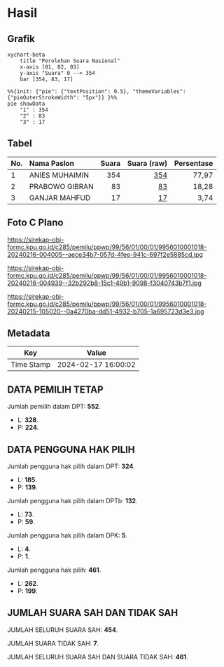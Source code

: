 # Hasil

## Grafik

```mermaid
xychart-beta
    title "Perolehan Suara Nasional"
    x-axis [01, 02, 03]
    y-axis "Suara" 0 --> 354
    bar [354, 83, 17]
```

```mermaid
%%{init: {"pie": {"textPosition": 0.5}, "themeVariables": {"pieOuterStrokeWidth": "5px"}} }%%
pie showData
    "1" : 354
    "2" : 83
    "3" : 17
```

## Tabel

| No. | Nama Paslon    | Suara | Suara (raw) | Persentase |
|:--- |:-------------- | -----:| -----------:| ----------:|
| 1   | ANIES MUHAIMIN | 354   | [354][p-1]  | 77,97      |
| 2   | PRABOWO GIBRAN | 83    | [83][p-2]   | 18,28      |
| 3   | GANJAR MAHFUD  | 17    | [17][p-3]   | 3,74       |


[p-1]: https://github.com/gigit-pemilu/pemilu-2024/blob/main/pilpres/hitung-suara/sub/99-luar-negeri/sub/56-kairo-mesir/sub/01-kairo-mesir/sub/0001-kairo-mesir/sub/018-tps-017/sub/paslon-1.txt
[p-2]: https://github.com/gigit-pemilu/pemilu-2024/blob/main/pilpres/hitung-suara/sub/99-luar-negeri/sub/56-kairo-mesir/sub/01-kairo-mesir/sub/0001-kairo-mesir/sub/018-tps-017/sub/paslon-2.txt
[p-3]: https://github.com/gigit-pemilu/pemilu-2024/blob/main/pilpres/hitung-suara/sub/99-luar-negeri/sub/56-kairo-mesir/sub/01-kairo-mesir/sub/0001-kairo-mesir/sub/018-tps-017/sub/paslon-3.txt

## Foto C Plano

https://sirekap-obj-formc.kpu.go.id/c285/pemilu/ppwp/99/56/01/00/01/9956010001018-20240216-004005--aece34b7-057d-4fee-941c-697f2e5885cd.jpg

https://sirekap-obj-formc.kpu.go.id/c285/pemilu/ppwp/99/56/01/00/01/9956010001018-20240216-004939--32b292b8-15c1-49b1-9098-f3040743b7f1.jpg

https://sirekap-obj-formc.kpu.go.id/c285/pemilu/ppwp/99/56/01/00/01/9956010001018-20240215-105020--0a4270ba-dd51-4932-b705-1a695723d3e3.jpg


## Metadata

| Key        | Value               |
| ---------- | ------------------- |
| Time Stamp | 2024-02-17 16:00:02 |


## DATA PEMILIH TETAP

Jumlah pemilih dalam DPT: **552**.
 * L: **328**.
 * P: **224**.

## DATA PENGGUNA HAK PILIH

Jumlah pengguna hak pilih dalam DPT: **324**.
 * L: **185**.
 * P: **139**.

Jumlah pengguna hak pilih dalam DPTb: **132**.
 * L: **73**.
 * P: **59**.

Jumlah pengguna hak pilih dalam DPK: **5**.
 * L: **4**.
 * P: **1**.

Jumlah pengguna hak pilih: **461**.
 * L: **262**.
 * P: **199**.

## JUMLAH SUARA SAH DAN TIDAK SAH

JUMLAH SELURUH SUARA SAH: **454**.

JUMLAH SUARA TIDAK SAH: **7**.

JUMLAH SELURUH SUARA SAH DAN SUARA TIDAK SAH: **461**.


